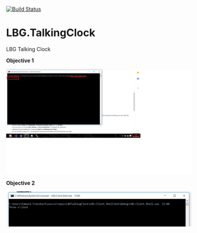 [![Build Status](https://travis-ci.org/EdTrench/LBG.TalkingClock.svg?branch=master)](https://travis-ci.org/EdTrench/LBG.TalkingClock)

# LBG.TalkingClock
LBG Talking Clock

__Objective 1__

![alt text](https://github.com/EdTrench/LBG.TalkingClock/blob/master/Objective1.png "Objective 1")

__Objective 2__

![alt text](https://github.com/EdTrench/LBG.TalkingClock/blob/master/Objective2.png "Objective 2")
